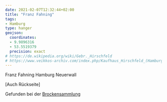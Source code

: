 ```yaml
---
date: 2021-02-07T12:32:44+02:00
title: "Franz Fahning"
tags:
- Hamburg
type: hanger
geojson:
  coordinates:
  - 9.9896316
  - 53.5519379
  precision: exact
# https://de.wikipedia.org/wiki/Gebr._Hirschfeld
# https://www.veikkos-archiv.com/index.php/Kaufhaus_Hirschfeld_(Hamburg)
---
```

Franz Fahning Hamburg Neuerwall

[Auch Rückseite]

<div class="source">Gefunden bei der <a href="https://www.neue-arbeit-brockensammlung.de/geschaefte/gebrauchtmoebelkaufhaus/">Brockensammlung</a></div>
